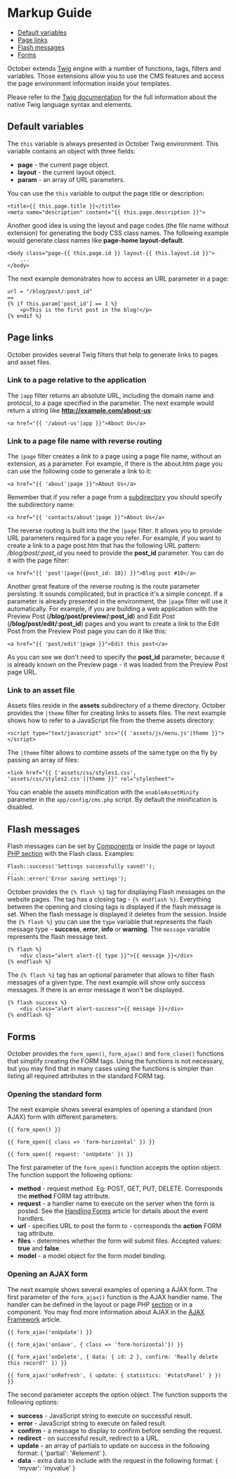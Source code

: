 # Markup Guide

- [Default variables](#default-variables)
- [Page links](#page-links)
- [Flash messages](#flash-messages)
- [Forms](#forms)

October extends [Twig](http://twig.sensiolabs.org/documentation) engine with a number of functions, tags, filters and variables. Those extensions allow you to use the CMS features and access the page environment information inside your templates.

Please refer to the [Twig documentation](http://twig.sensiolabs.org/doc/templates.html) for the full information about the native Twig language syntax and elements.

<a name="default-variables" class="anchor" href="#default-variables"></a>
## Default variables

The `this` variable is always presented in October Twig environment. This variable contains an object with three fields: 

- **page** - the current page object.
- **layout** - the current layout object.
- **param** - an array of URL parameters.

You can use the `this` variable to output the page title or description:

    <title>{{ this.page.title }}</title>
    <meta name="description" content="{{ this.page.description }}">

Another good idea is using the layout and page codes (the file name without extension) for generating the body CSS class names. The following example would generate class names like **page-home layout-default**.

    <body class="page-{{ this.page.id }} layout-{{ this.layout.id }}">
        ...
    </body>

The next example demonstrates how to access an URL parameter in a page:

    url = "/blog/post/:post_id"
    ==
    {% if this.param['post_id'] == 1 %}
        <p>This is the first post in the blog!</p>
    {% endif %}

<a name="page-links" class="anchor" href="#page-links"></a>
## Page links

October provides several Twig filters that help to generate links to pages and asset files. 

<a name="app-filter" class="anchor" href="#app-filter"></a>
### Link to a page relative to the application

The `|app` filter returns an absolute URL, including the domain name and protocol, to a page specified in the parameter. The next example would return a string like **http://example.com/about-us**:

    <a href="{{ '/about-us'|app }}">About Us</a>

<a name="page-filter" class="anchor" href="#page-filter"></a>
### Link to a page file name with reverse routing

The `|page` filter creates a link to a page using a page file name, without an extension, as a parameter. For example, if there is the about.htm page you can use the following code to generate a link to it:

    <a href="{{ 'about'|page }}">About Us</a>

Remember that if you refer a page from a [subdirectory](themes#subdirectories) you should specify the subdirectory name:

    <a href="{{ 'contacts/about'|page }}">About Us</a>

The reverse routing is built into the the `|page` filter. It allows you to provide URL parameters required for a page you refer. For example, if you want to create a link to a page post.htm that has the following URL pattern: */blog/post/:post_id* you need to provide the **post_id** parameter. You can do it with the page filter:

    <a href="{{ 'post'|page({post_id: 10}) }}">Blog post #10</a>

Another great feature of the reverse routing is the route parameter persisting. It sounds complicated, but in practice it's a simple concept. If a parameter is already presented in the environment, the `|page` filter will use it automatically. For example, if you are building a web application with the Preview Post (**/blog/post/preview/:post_id**) and Edit Post (**/blog/post/edit/:post_id**) pages and you want to create a link to the Edit Post from the Preview Post page you can do it like this:

    <a href="{{ 'post/edit'|page }}">Edit this post</a>

As you can see we don't need to specify the **post_id** parameter, because it is already known on the Preview page - it was loaded from the Preview Post page URL.

<a name="theme-filter" class="anchor" href="#theme-filter"></a>
### Link to an asset file

Assets files reside in the **assets** subdirectory of a theme directory. October provides the `|theme` filter for creating links to assets files. The next example shows how to refer to a JavaScript file from the theme assets directory:

    <script type="text/javascript" src="{{ 'assets/js/menu.js'|theme }}"></script>

The `|theme` filter allows to combine assets of the same type on the fly by passing an array of files: 

    <link href="{{ ['assets/css/styles1.css', 'assets/css/styles2.css']|theme }}" rel="stylesheet">

You can enable the assets minification with the `enableAssetMinify` parameter in the `app/config/cms.php` script. By default the minification is disabled.

<a name="flash-messages" class="anchor" href="#flash-messages"></a>
## Flash messages

Flash messages can be set by [Components](components) or inside the page or layout [PHP section](themes#php-section) with the Flash class. Examples:

    Flash::success('Settings successfully saved!');
    ...
    Flash::error('Error saving settings');

October provides the `{% flash %}` tag for displaying Flash messages on the website pages. The tag has a closing tag - `{% endflash %}`. Everything between the opening and closing tags is displayed if the flash message is set. When the flash message is displayed it deletes from the session. Inside the `{% flash %}` you can use the `type` variable that represents the flash message type - **success**, **error**, **info** or **warning**. The `message` variable represents the flash message text.

    {% flash %}
        <div class="alert alert-{{ type }}">{{ message }}</div>
    {% endflash %}

The `{% flash %}` tag has an optional parameter that allows to filter flash messages of a given type. The next example will show only success messages. If there is an error message it won't be displayed.

    {% flash success %}
        <div class="alert alert-success">{{ message }}</div>
    {% endflash %}


<a name="forms" class="anchor" href="#forms"></a>
## Forms

October provides the `form_open()`, `form_ajax()` and `form_close()` functions that simplify creating the FORM tags. Using the functions is not necessary, but you may find that in many cases using the functions is simpler than listing all required attributes in the standard FORM tag. 

<a name="standard-form" class="anchor" href="#standard-form"></a>
### Opening the standard form

The next example shows several examples of opening a standard (non AJAX) form with different parameters:

    {{ form_open() }}

    {{ form_open({ class => 'form-horizontal' }) }}

    {{ form_open({ request: 'onUpdate' }) }}

The first parameter of the `form_open()` function accepts the option object. The function support the following options:

* **method** - request method. Eg: POST, GET, PUT, DELETE. Corresponds the **method** FORM tag attribute.
* **request** - a handler name to execute on the server when the form is posted. See the [Handling Forms](pages#handling-forms) article for details about the event handlers.
* **url** - specifies URL to post the form to - corresponds the **action** FORM tag attribute.
* **files** - determines whether the form will submit files. Accepted values: **true** and **false**.
* **model** - a model object for the form model binding.

<a name="ajax-form" class="anchor" href="#ajax-form"></a>
### Opening an AJAX form

The next example shows several examples of opening a AJAX form. The first parameter of the `form_ajax()` function is the AJAX handler name. The handler can be defined in the layout or page PHP [section](themes#php-section) or in a component. You may find more information about AJAX in the [AJAX Framework](ajax) article.

    {{ form_ajax('onUpdate') }}

    {{ form_ajax('onSave', { class => 'form-horizontal'}) }}

    {{ form_ajax('onDelete', { data: { id: 2 }, confirm: 'Really delete this record?' }) }}

    {{ form_ajax('onRefresh', { update: { statistics: '#statsPanel' } }) }}

The second parameter accepts the option object. The function supports the following options:

* **success** - JavaScript string to execute on successful result.
* **error** - JavaScript string to execute on failed result.
* **confirm** - a message to display to confirm before sending the request.
* **redirect** - on successful result, redirect to a URL.
* **update** - an array of partials to update on success in the following format: { 'partial': '#element' }.
* **data** - extra data to include with the request in the following format: { 'myvar': 'myvalue' }